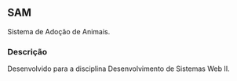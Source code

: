 ## SAM
Sistema de Adoção de Animais.

### Descrição

Desenvolvido para a disciplina Desenvolvimento de Sistemas Web II.
